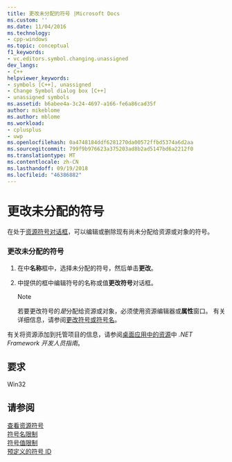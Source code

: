```yaml
---
title: 更改未分配的符号 |Microsoft Docs
ms.custom: ''
ms.date: 11/04/2016
ms.technology:
- cpp-windows
ms.topic: conceptual
f1_keywords:
- vc.editors.symbol.changing.unassigned
dev_langs:
- C++
helpviewer_keywords:
- symbols [C++], unassigned
- Change Symbol dialog box [C++]
- unassigned symbols
ms.assetid: b6abee4a-3c24-4697-a166-fe6a86cad35f
author: mikeblome
ms.author: mblome
ms.workload:
- cplusplus
- uwp
ms.openlocfilehash: 0a4748184ddf6281270da00572ffbd5374a6d2aa
ms.sourcegitcommit: 799f9b976623a375203ad8b2ad5147bd6a2212f0
ms.translationtype: MT
ms.contentlocale: zh-CN
ms.lasthandoff: 09/19/2018
ms.locfileid: "46386882"
---
```

# <a name="changing-unassigned-symbols"></a>更改未分配的符号

在处于[资源符号对话框](../windows/resource-symbols-dialog-box.md)，可以编辑或删除现有尚未分配给资源或对象的符号。

### <a name="to-change-an-unassigned-symbol"></a>更改未分配的符号

1. 在中**名称**框中，选择未分配的符号，然后单击**更改**。

2. 中提供的框中编辑符号的名称或值**更改符号**对话框。

   > [!NOTE]
   > 若要更改符号的*是*分配给资源或对象，必须使用资源编辑器或**属性**窗口。 有关详细信息，请参阅[更改符号或符号名](../windows/changing-a-symbol-or-symbol-name-id.md)。

有关将资源添加到托管项目的信息，请参阅[桌面应用中的资源](/dotnet/framework/resources/index)中 *.NET Framework 开发人员指南*。

## <a name="requirements"></a>要求

Win32

## <a name="see-also"></a>请参阅

[查看资源符号](../windows/viewing-resource-symbols.md)<br/>
[符号名限制](../windows/symbol-name-restrictions.md)<br/>
[符号值限制](../windows/symbol-value-restrictions.md)<br/>
[预定义的符号 ID](../windows/predefined-symbol-ids.md)
